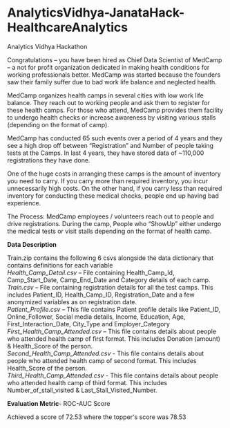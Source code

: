# AnalyticsVidhya-JanataHack-HealthcareAnalytics
Analytics Vidhya Hackathon


Congratulations – you have been hired as Chief Data Scientist of MedCamp – a not for profit organization dedicated in making health conditions for working professionals better. MedCamp was started because the founders saw their family suffer due to bad work life balance and neglected health.

MedCamp organizes health camps in several cities with low work life balance. They reach out to working people and ask them to register for these health camps. For those who attend, MedCamp provides them facility to undergo health checks or increase awareness by visiting various stalls (depending on the format of camp). 

MedCamp has conducted 65 such events over a period of 4 years and they see a high drop off between “Registration” and Number of people taking tests at the Camps. In last 4 years, they have stored data of ~110,000 registrations they have done.

One of the huge costs in arranging these camps is the amount of inventory you need to carry. If you carry more than required inventory, you incur unnecessarily high costs. On the other hand, if you carry less than required inventory for conducting these medical checks, people end up having bad experience.

The Process:
MedCamp employees / volunteers reach out to people and drive registrations.
During the camp, People who “ShowUp” either undergo the medical tests or visit stalls depending on the format of health camp.

**Data Description**  

Train.zip contains the following 6 csvs alongside the data dictionary that contains definitions for each variable  
*Health_Camp_Detail.csv* – File containing Health_Camp_Id, Camp_Start_Date, Camp_End_Date and Category details of each camp.  
*Train.csv* – File containing registration details for all the test camps. This includes Patient_ID, Health_Camp_ID, Registration_Date and a few anonymized variables as on registration date.  
*Patient_Profile.csv* – This file contains Patient profile details like Patient_ID, Online_Follower, Social media details, Income, Education, Age, First_Interaction_Date, City_Type and Employer_Category  
*First_Health_Camp_Attended.csv* – This file contains details about people who attended health camp of first format. This includes Donation (amount) & Health_Score of the person.  
*Second_Health_Camp_Attended.csv* - This file contains details about people who attended health camp of second format. This includes Health_Score of the person.  
*Third_Health_Camp_Attended.csv* - This file contains details about people who attended health camp of third format. This includes Number_of_stall_visited & Last_Stall_Visited_Number.

**Evaluation Metric**- ROC-AUC Score

Achieved a score of 72.53 where the topper's score was 78.53
